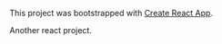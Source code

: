 This project was bootstrapped with [Create React App](https://github.com/facebookincubator/create-react-app).

Another react project. 
